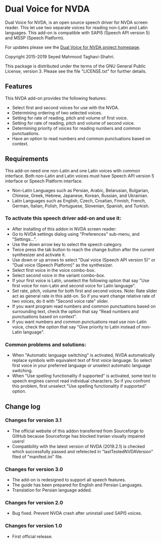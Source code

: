 # Dual Voice for NVDA #

Dual Voice for NVDA, is an open source speech driver for NVDA screen reader. This let use two separate voices for reading non-Latin and Latin languages. 
This add-on is compatible with SAPI5 (Speech API version 5) and MSSP (Speech Platform). 

For updates please see the [Dual Voice for NVDA project homepage](https://github.com/Mahmood-Taghavi/dual_voice).

Copyright 2015-2019 Seyed Mahmood Taghavi-Shahri.

This package is distributed under the terms of the GNU General Public License, version 3. Please see the file "LICENSE.txt" for further details.

## Features

This NVDA add-on provides the following features: 

*	Select first and second voices for use with the NVDA.
*	Determining ordering of two selected voices.
*	Setting for rate of reading, pitch and volume of first voice.
*	Setting for rate of reading, pitch and volume of second voice.
*	Determining priority of voices for reading numbers and common punctuations.
*	Have an option to read numbers and common punctuations based on context.

## Requirements

This add-on need one non-Latin and one Latin voices with common interface. Both non-Latin and Latin voices must have Speech API version 5 interface or Speech Platform interface.

*	Non-Latin Languages such as Persian, Arabic, Belarusian, Bulgarian, Chinese, Greek, Hebrew, Japanese, Korean, Russian, and Ukrainian. 
*	Latin Languages such as English, Czech, Croatian, Finnish, French, German, Italian, Polish, Portuguese, Slovenian, Spanish, and Turkish. 


### To activate this speech driver add-on and use it: ###

- After installing of this addon in NVDA screen reader:
- Go to NVDA settings dialog using "Preferences" sub-menu, and "Settings...".
- Use the down arrow key to select the speech category.
- Twice press the tab button to reach the change button after the current synthesizer and activate it.
- Use down or up arrows to select "Dual voice (Speech API version 5)" or "Dual voice (Speech Platform)" as the synthesizer.
- Select first voice in the voice combo-box.
- Select second voice in the variant combo-box.
- If your first voice is Latin, unselect the following option that say "Use first voice for non-Latin and second voice for Latin language".
- Set rate, pitch, volume for both first and second voices. Note: Rate slider act as general rate in this add-on. So if you want change relative rate of two voices, do it with "Second voice rate" slider.
- If you want program read numbers and common punctuations based on surrounding text, check the option that say "Read numbers and punctuations based on context".
- If you want numbers and common punctuations read use non-Latin voice, check the option that say "Give priority to Latin instead of non-Latin language".

### Common problems and solutions: ###
- When "Automatic language switching" is activated, NVDA automatically replace symbols with equivalent text of first voice language. So select first voice in your preferred language or unselect automatic language switching.
- When "Use spelling functionality if supported" is activated, some text to speech engines cannot read individual characters. So if you confront this problem, first unselect "Use spelling functionality if supported" option.

## Change log ##

### Changes for version 3.1 ###

* The official website of this addon transferred from Sourceforge to GitHub because Sourceforge has blocked Iranian visually impaired users!
* Compatibility with the latest version of NVDA (2019.2.1) is checked which successfully passed and refelected in "lastTestedNVDAVersion" filed of "manifest.ini" file.

### Changes for version 3.0 ###

* The add-on is redesigned to support all speech features.
* The guide has been prepared for English and Persian Languages. 
* Translation for Persian language added.

### Changes for version 2.0 ###

* Bug fixed. Prevent NVDA crash after uninstall used SAPI5 voices.

### Changes for version 1.0 ###

* First official release.
